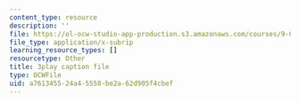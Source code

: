 ```yaml
---
content_type: resource
description: ''
file: https://ol-ocw-studio-app-production.s3.amazonaws.com/courses/9-00sc-introduction-to-psychology-fall-2011/a761345524a45558be2a62d905f4cbef_Vko17una2Zw.vtt
file_type: application/x-subrip
learning_resource_types: []
resourcetype: Other
title: 3play caption file
type: OCWFile
uid: a7613455-24a4-5558-be2a-62d905f4cbef
---
```

